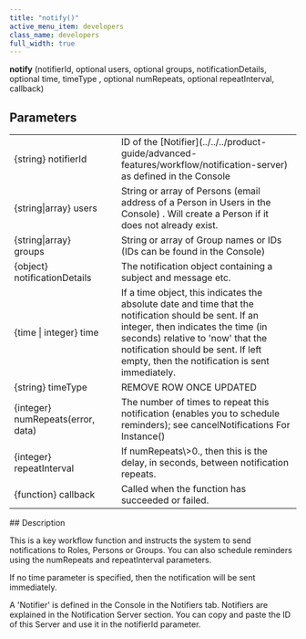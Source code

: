 ```yaml
---
title: "notify()"
active_menu_item: developers
class_name: developers
full_width: true
---
```



**notify** (notifierId, optional users, optional groups, notificationDetails, optional time, timeType , optional numRepeats, optional repeatInterval, callback)

## Parameters

<table>
<tr>
<td width="228">
{string} notifierId

</td>
<td width="9">
</td>
<td width="643">
ID of the [Notifier](../../../product-guide/advanced-features/workflow/notification-server) as defined in the Console

</td>
</tr>
<tr>
<td width="228">
{string|array} users

</td>
<td width="9">
</td>
<td width="643">
String or array of Persons (email address of a Person in Users in the Console) . Will create a Person if it does not already exist.

</td>
</tr>
<tr>
<td width="228">
{string|array} groups

</td>
<td width="9">
</td>
<td width="643">
String or array of Group names or IDs (IDs can be found in the Console)

</td>
</tr>
<tr>
<td width="228">
{object} notificationDetails

</td>
<td width="9">
</td>
<td width="643">
The notification object containing a subject and message etc.

</td>
</tr>
<tr>
<td width="228">
{time | integer} time

</td>
<td width="9">
</td>
<td width="643">
If a time object, this indicates the absolute date and time that the notification should be sent. If an integer, then indicates the time (in seconds) relative to 'now' that the notification should be sent. If left empty, then the notification is sent immediately.

</td>
</tr>
<tr>
<td width="228">
{string} timeType

</td>
<td width="9">
</td>
<td width="643">
REMOVE ROW ONCE UPDATED

</td>
</tr>
<tr>
<td width="228">
{integer} numRepeats(error, data)

</td>
<td width="9">
</td>
<td width="643">
The number of times to repeat this notification (enables you to schedule reminders); see cancelNotifications For Instance()

</td>
</tr>
<tr>
<td width="228">
{integer} repeatInterval

</td>
<td width="9">
</td>
<td width="643">
If numRepeats\>0., then this is the delay, in seconds, between notification repeats.

</td>
</tr>
<tr>
<td width="228">
{function} callback

</td>
<td width="9">
</td>
<td width="643">
Called when the function has succeeded or failed.

</td>
</tr>
</table>
## Description

This is a key workflow function and instructs the system to send notifications to Roles, Persons or Groups. You can also schedule reminders using the numRepeats and repeatInterval parameters.

If no time parameter is specified, then the notification will be sent immediately.

A 'Notifier' is defined in the Console in the Notifiers tab. Notifiers are explained in the Notification Server section. You can copy and paste the ID of this Server and use it in the notifierId parameter.

